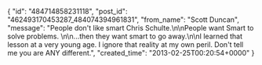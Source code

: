  {
   "id": "484714858231118",
   "post_id": "462493170453287_484074394961831",
   "from_name": "Scott Duncan",
   "message": "People don't like smart Chris Schulte.\n\nPeople want Smart to solve problems. \n\n...then they want smart to go away.\n\nI learned that lesson at a very young age. I ignore that reality at my own peril. Don't tell me you are ANY different.",
   "created_time": "2013-02-25T00:20:54+0000"
 }
